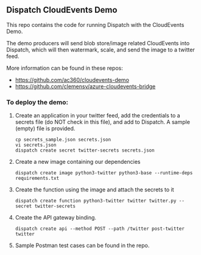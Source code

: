 ## Dispatch CloudEvents Demo

This repo contains the code for running Dispatch with the CloudEvents Demo.

The demo producers will send blob store/image related CloudEvents into Dispatch,
which will then watermark, scale, and send the image to a twitter feed.


More information can be found in these repos:

- https://github.com/ac360/cloudevents-demo
- https://github.com/clemensv/azure-cloudevents-bridge

### To deploy the demo:
1. Create an application in your twitter feed, add the credentials
to a secrets file (do NOT check in this file), and add to Dispatch.
A sample (empty) file is provided.
   ```
   cp secrets_sample.json secrets.json
   vi secrets.json
   dispatch create secret twitter-secrets secrets.json
   ```

1. Create a new image containing our dependencies
   ```
   dispatch create image python3-twitter python3-base --runtime-deps requirements.txt
   ```

1. Create the function using the image and attach the secrets to it
   ```
   dispatch create function python3-twitter twitter twitter.py --secret twitter-secrets
   ```

1. Create the API gateway binding.
   ```
   dispatch create api --method POST --path /twitter post-twitter twitter
   ```

1. Sample Postman test cases can be found in the repo.
